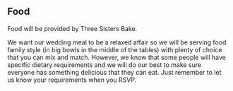 ## Food
<a name="food"/>

Food will be provided by Three Sisters Bake.

We want our wedding meal to be a relaxed affair so we will be serving food family style (in big bowls in the middle of the tables) with plenty of choice that you can mix and match. However, we know that some people will have specific dietary requirements and we will do our best to make sure everyone has something delicious that they can eat. Just remember to let us know your requirements when you RSVP.

